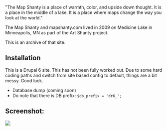 "The Map Shanty is a place of warmth, color, and upside down thought. It is a place in the middle of a lake. It is a place where maps change the way you look at the world."

The Map Shanty and mapshanty.com lived in 2009 on Medicine Lake in Minneapolis, MN as part of the Art Shanty project.

This is an archive of that site.  

## Installation

This is a Drupal 6 site.  This has not been fully worked out.  Due to some hard coding paths and switch from site based config to default, things are a bit messy.  Good luck.

* Database dump (coming soon)
* Do note that there is DB prefix:  ```$db_prefix = 'dr6_';```


## Screenshot:

![](https://raw.github.com/zzolo/mapshanty.com/master/mapshanty-screen.png?raw=true)